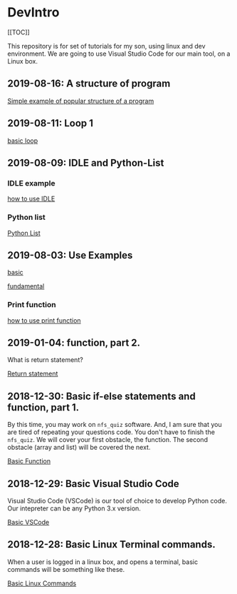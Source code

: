 # DevIntro

[[TOC]]

This repository is for set of tutorials for my son, using linux and dev environment.
We are going to use Visual Studio Code for our main tool, on a Linux box.

## 2019-08-16: A structure of program

[Simple example of popular structure of a program](2019/08/program-struct.md)


## 2019-08-11: Loop 1

[basic loop](2019/08/loop-1.md)


## 2019-08-09: IDLE and Python-List

### IDLE example

[how to use IDLE](2019/08/idle.md)

### Python list

[Python List](2019/08/py-list.md)


## 2019-08-03:  Use Examples

[basic](https://www.programiz.com/python-programming/examples)

[fundamental](https://pythonprogramming.net/introduction-learn-python-3-tutorials/)

### Print function

[how to use print function](2019/08/print-function.md)


## 2019-01-04:  function, part 2.

What is return statement?

[Return statement](2019/01/return-1.md)


## 2018-12-30:  Basic if-else statements and function, part 1.

By this time, you may work on `nfs_quiz` software.
And, I am sure that you are tired of repeating your questions code.  You don't have to finish the `nfs_quiz`.  We will cover your first obstacle, the function.  The second obstacle (array and list) will be covered the next.

[Basic Function](2018/12/basic-function.md)


## 2018-12-29: Basic Visual Studio Code

Visual Studio Code (VSCode) is our tool of choice to develop Python code.
Our intepreter can be any Python 3.x version.

[Basic VSCode](2018/12/basic-vscode.md)


## 2018-12-28: Basic Linux Terminal commands.

When a user is logged in a linux box, and opens a terminal, basic commands will be something like these.

[Basic Linux Commands](2018/12/basic-linux-cmd.md)
